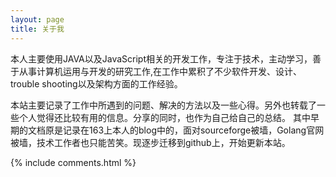 ```yaml
---
layout: page
title: 关于我 
---
```


本人主要使用JAVA以及JavaScript相关的开发工作，专注于技术，主动学习，善于从事计算机运用与开发的研究工作,在工作中累积了不少软件开发、设计、trouble shooting以及架构方面的工作经验。

本站主要记录了工作中所遇到的问题、解决的方法以及一些心得。另外也转载了一些个人觉得还比较有用的信息。分享的同时，也作为自己给自己的总结。
其中早期的文档原是记录在163上本人的blog中的，面对sourceforge被墙，Golang官网被墙，技术工作者也只能苦笑。现逐步迁移到github上，开始更新本站。

{% include comments.html %}

